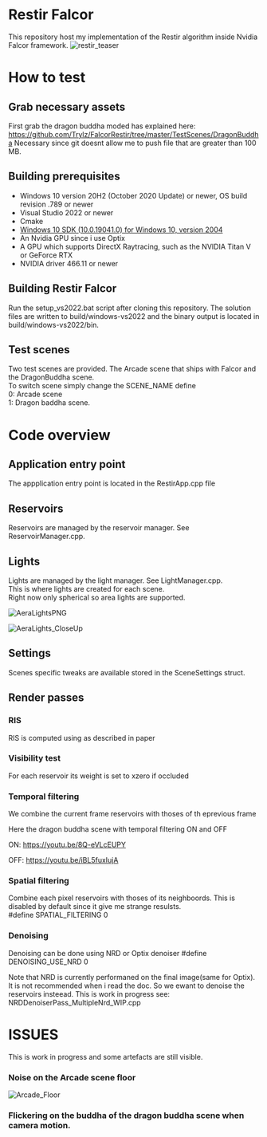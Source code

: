 # Restir Falcor

This repository host my implementation of the Restir algorithm inside Nvidia Falcor framework.
![restir_teaser](https://github.com/user-attachments/assets/7bc00960-7177-47bd-b570-993f8274dc3b)

# How to test

## Grab necessary assets
First grab the dragon buddha moded has explained here:
https://github.com/Trylz/FalcorRestir/tree/master/TestScenes/DragonBuddha
Necessary since git doesnt allow me to push file that are greater than 100 MB.

## Building prerequisites
- Windows 10 version 20H2 (October 2020 Update) or newer, OS build revision .789 or newer
- Visual Studio 2022 or newer
- Cmake
- [Windows 10 SDK (10.0.19041.0) for Windows 10, version 2004](https://developer.microsoft.com/en-us/windows/downloads/windows-10-sdk/)
- An Nvidia GPU since i use Optix
- A GPU which supports DirectX Raytracing, such as the NVIDIA Titan V or GeForce RTX
- NVIDIA driver 466.11 or newer

## Building Restir Falcor
Run the setup_vs2022.bat script after cloning this repository. The solution files are written to build/windows-vs2022 and the binary output is located in build/windows-vs2022/bin.


## Test scenes
Two test scenes are provided. The Arcade scene that ships with Falcor and the DragonBuddha scene.  
To switch scene simply change the SCENE_NAME define  
0: Arcade scene  
1: Dragon baddha scene.


# Code overview


## Application entry point
The appplication entry point is located in the RestirApp.cpp file

## Reservoirs
Reservoirs are managed by the reservoir manager. See ReservoirManager.cpp.

## Lights
Lights are managed by the light manager. See LightManager.cpp.  
This is where lights are created for each scene.  
Right now only spherical so area lights are supported.

![AeraLightsPNG](https://github.com/user-attachments/assets/46d7662b-b1f5-4cbb-85e4-1747567e166b)

![AeraLights_CloseUp](https://github.com/user-attachments/assets/4d3ced30-e7da-4a77-aa9c-6cd644fe4f55)

## Settings
Scenes specific tweaks are available stored in the SceneSettings struct.  

## Render passes
### RIS
RIS is computed using as described in paper

### Visibility test
For each reservoir its weight is set to xzero if occluded

### Temporal filtering 
We combine the current frame reservoirs with thoses of th eprevious frame

Here the dragon buddha scene with temporal filtering ON and OFF

ON:
https://youtu.be/8Q-eVLcEUPY

OFF:
https://youtu.be/iBL5fuxIujA

### Spatial filtering 
Combine each pixel reservoirs with thoses of its neighboords. This is disabled by default since it give me strange resulsts.  
#define SPATIAL_FILTERING 0

### Denoising

Denoising can be done using NRD or Optix denoiser
#define DENOISING_USE_NRD 0

Note that NRD is currently performaned on the final image(same for Optix).
It is not recommended when i read the doc. So we ewant to denoise the reservoirs insteead. This is work in progress see: NRDDenoiserPass_MultipleNrd_WIP.cpp

# ISSUES
This is work in progress and some artefacts are still visible.

### Noise on the Arcade scene floor
![Arcade_Floor](https://github.com/user-attachments/assets/113ace92-15a0-4d0a-af7c-81bb1ae930df)


### Flickering on the buddha of the dragon buddha scene when camera motion.
